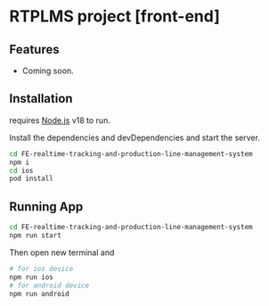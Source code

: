 # RTPLMS project [front-end]

## Features

- Coming soon.

## Installation

requires [Node.js](https://nodejs.org/) v18 to run.

Install the dependencies and devDependencies and start the server.

```sh
cd FE-realtime-tracking-and-production-line-management-system
npm i
cd ios
pod install
```

## Running App

```sh
cd FE-realtime-tracking-and-production-line-management-system
npm run start
```
Then open new terminal and
```sh
# for ios device
npm run ios
# for android device
npm run android

```
